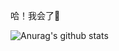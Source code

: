 哈！我会了:eyes:

![Anurag's github stats](https://github-readme-stats.vercel.app/api?username=boringboys)
